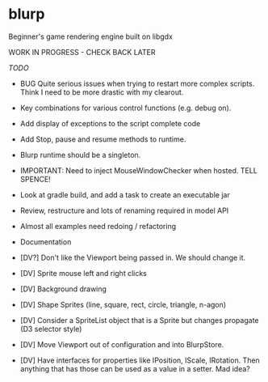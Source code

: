 # blurp
Beginner's game rendering engine built on libgdx

WORK IN PROGRESS - CHECK BACK LATER

*TODO*
* BUG Quite serious issues when trying to restart more complex scripts. Think I need to be more drastic with my clearout.
* Key combinations for various control functions (e.g. debug on).
* Add display of exceptions to the script complete code
* Add Stop, pause and resume methods to runtime.
* Blurp runtime should be a singleton.
* IMPORTANT: Need to inject MouseWindowChecker when hosted. TELL SPENCE!
* Look at gradle build, and add a task to create an executable jar
* Review, restructure and lots of renaming required in model API
* Almost all examples need redoing / refactoring
* Documentation

* [DV?] Don't like the Viewport being passed in. We should change it.
* [DV] Sprite mouse left and right clicks
* [DV] Background drawing
* [DV] Shape Sprites (line, square, rect, circle, triangle, n-agon)
* [DV] Consider a SpriteList object that is a Sprite but changes propagate (D3 selector style)
* [DV] Move Viewport out of configuration and into BlurpStore.
* [DV] Have interfaces for properties like IPosition, IScale, IRotation. Then anything that has those can be used as a value in a setter. Mad idea?


